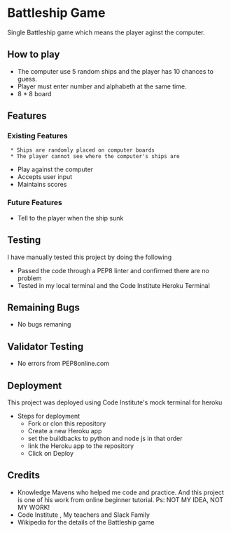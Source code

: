# Battleship Game

Single Battleship game which means the player aginst the computer.

## How to play
  * The computer use 5 random ships and the player has 10 chances to guess. 
  * Player must enter number and alphabeth at the same time.
  * 8 * 8 board 

## Features

 ### Existing Features
     * Ships are randomly placed on computer boards
     * The player cannot see where the computer's ships are
   * Play against the computer 
   * Accepts user input
   * Maintains scores
     

  ### Future Features
   * Tell to the player when the ship sunk 


## Testing
  I have manually tested this project by doing the following
  * Passed the code through a PEP8 linter and confirmed there are no problem
  * Tested in my local terminal and the Code Institute Heroku Terminal


## Remaining Bugs
   * No bugs remaning

## Validator Testing
   
   * No errors from PEP8online.com

## Deployment
  This project was deployed using Code Institute's mock terminal for heroku
  * Steps for deployment
    * Fork or clon this repository
    * Create a new Heroku app
    * set the buildbacks to python and node js in that order
    * link the Heroku app to the repository
    * Click on Deploy

## Credits 
  * Knowledge Mavens who helped me code and practice. And this project is one of his work from online beginner tutorial. Ps: NOT MY IDEA, NOT MY WORK! 
  * Code Institute , My teachers and Slack Family
  * Wikipedia for the details of the Battleship game
         
    